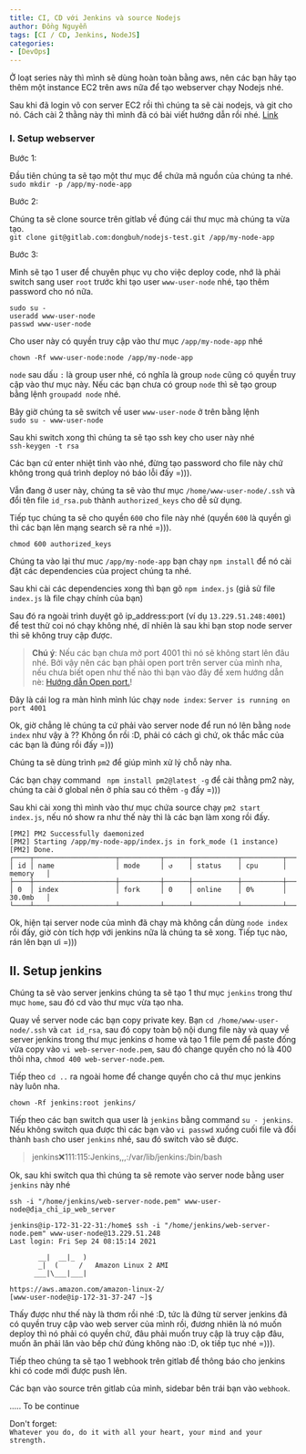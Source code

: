 ```yaml
---
title: CI, CD với Jenkins và source Nodejs
author: Đồng Nguyễn
tags: [CI / CD, Jenkins, NodeJS]
categories:
- [DevOps]
---
```

Ở loạt series này thì mình sẽ dùng hoàn toàn bằng aws, nên các bạn hãy tạo thêm một instance EC2 trên aws nữa để tạo webserver chạy Nodejs nhé.

Sau khi đã login vô con server EC2 rồi thì chúng ta sẽ cài nodejs, và git cho nó.
Cách cài 2 thằng này thì mình đã có bài viết hướng dẫn rồi nhé. [Link](https://dnsoft-blog.netlify.app/devops/cai-dat-git-tren-ubuntu-18.04.html) 

### I. Setup webserver

Bước 1:

Đầu tiên chúng ta sẽ tạo một thư mục để chứa mã nguồn của chúng ta nhé. <br>
`sudo mkdir -p /app/my-node-app`

Bước 2:

Chúng ta sẽ clone source trên gitlab về đúng cái thư mục mà chúng ta vừa tạo.<br>
`git clone git@gitlab.com:dongbuh/nodejs-test.git /app/my-node-app`

Bước 3:

Mình sẽ tạo 1 user để chuyên phục vụ cho việc deploy code, nhớ là phải switch sang user `root` trước khi tạo user `www-user-node` nhé, tạo thêm password cho nó nữa. <br>
```angular2html
sudo su -
useradd www-user-node
passwd www-user-node
```
Cho user này có quyền truy cập vào thư mục `/app/my-node-app` nhé

`chown -Rf www-user-node:node /app/my-node-app`

`node` sau dấu `:` là group user nhé, có nghĩa là group `node` cũng có quyền truy cập vào thư mục này.
Nếu các bạn chưa có group `node` thì sẽ tạo group bằng lệnh `groupadd node` nhé.

Bây giờ chúng ta sẽ switch về user `www-user-node` ở trên bằng lệnh <br>
`sudo su - www-user-node`

Sau khi switch xong thì chúng ta sẽ tạo ssh key cho user này nhé <br>
`ssh-keygen -t rsa`

Các bạn cứ enter nhiệt tình vào nhé, đừng tạo password cho file này chứ không trong quá trình deploy nó báo lỗi đấy =))). 

Vẫn đang ở user này, chúng ta sẽ vào thư mục  `/home/www-user-node/.ssh` và đổi tên file `id_rsa.pub` thành `authorized_keys` cho dễ sử dụng.

Tiếp tục chúng ta sẽ cho quyền `600` cho file này nhé (quyền `600` là quyền gì thì các bạn lên mạng search sẽ ra nhé =))).

`chmod 600 authorized_keys`


Chúng ta vào lại thư muc `/app/my-node-app` bạn chạy `npm install` để nó cài đặt các dependencies của project chúng ta nhé.

Sau khi cài các dependencies xong thì bạn gõ `npm index.js` (giả sử file `index.js` là file chạy chính của bạn)

Sau đó ra ngoài trình duyệt gõ ip_address:port (ví dụ `13.229.51.248:4001`) để test thử coi nó chạy không nhé, dĩ nhiên là sau khi bạn stop node server thì sẽ không truy cập được.

> **Chú ý**: Nếu các bạn chưa mở port 4001 thì nó sẽ không start lên đâu nhé. Bởi vậy nên các bạn phải open port trên server của mình nha, nếu chưa biết open như thế nào thì bạn vào đây để xem hướng dẫn nè:
<a href="https://docs.aws.amazon.com/AWSEC2/latest/UserGuide/authorizing-access-to-an-instance.html" target="_blank">Hướng dẫn Open port.</a>!

Đây là cái log ra màn hình mình lúc chạy `node index`: `Server is running on port 4001`

Ok, giờ chẳng lẽ chúng ta cứ phải vào server node để run nó lên bằng `node index` như vậy à ??
Không ổn rồi :D, phải có cách gì chứ, ok thắc mắc của các bạn là đúng rồi đấy =)))

Chúng ta sẽ dùng trình `pm2` để giúp mình xử lý chỗ này nha.

Các bạn chạy command ` npm install pm2@latest -g` để cài thằng pm2 này, chúng ta cài ở global nên ở phía sau có thêm `-g` đấy =)))

Sau khi cài xong thì mình vào thư mục chứa source chạy `pm2 start index.js`, nếu nó show ra như thế này thì là các bạn làm xong rồi đấy.

```angular2html
[PM2] PM2 Successfully daemonized
[PM2] Starting /app/my-node-app/index.js in fork_mode (1 instance)
[PM2] Done.
┌────┬────────────────────┬──────────┬──────┬───────────┬──────────┬──────────┐
│ id │ name               │ mode     │ ↺    │ status    │ cpu      │ memory   │
├────┼────────────────────┼──────────┼──────┼───────────┼──────────┼──────────┤
│ 0  │ index              │ fork     │ 0    │ online    │ 0%       │ 30.0mb   │
└────┴────────────────────┴──────────┴──────┴───────────┴──────────┴──────────┘
```

Ok, hiện tại server node của mình đã chạy mà không cần dùng `node index` rồi đấy, giờ còn tích hợp với jenkins nữa là chúng ta sẽ xong. Tiếp tục nào, rán lên bạn ưi =)))

## II. Setup jenkins

Chúng ta sẽ vào server jenkins chúng ta sẽ tạo 1 thư mục `jenkins` trong thư mục `home`, sau đó cd vào thư mục vừa tạo nha.

Quay về server node các bạn copy private key. Bạn `cd /home/www-user-node/.ssh` và `cat id_rsa`, sau đó copy toàn bộ nội dung file này
và quay về server jenkins trong thư mục jenkins ơ home và tạo 1 file pem để paste đống vừa copy vào
`vi web-server-node.pem`, sau đó change quyền cho nó là 400 thôi nha, `chmod 400 web-server-node.pem`.

Tiếp theo `cd ..` ra ngoài home để change quyền cho cả thư mục jenkins này luôn nha.

`chown -Rf jenkins:root jenkins/`

Tiếp theo các bạn switch qua user là `jenkins` bằng command `su - jenkins`. Nếu không switch qua được thì các bạn vào `vi passwd` xuống cuối file và đổi thành `bash` cho user `jenkins` nhé, sau đó switch vào sẽ được.
>jenkins:x:111:115:Jenkins,,,:/var/lib/jenkins:/bin/bash

Ok, sau khi switch qua thì chúng ta sẽ remote vào server node bằng user ``jenkins`` này nhé

`ssh -i "/home/jenkins/web-server-node.pem" www-user-node@địa_chỉ_ip_web_server`

```angular2html
jenkins@ip-172-31-22-31:/home$ ssh -i "/home/jenkins/web-server-node.pem" www-user-node@13.229.51.248
Last login: Fri Sep 24 08:15:14 2021

       __|  __|_  )
       _|  (     /   Amazon Linux 2 AMI
      ___|\___|___|

https://aws.amazon.com/amazon-linux-2/
[www-user-node@ip-172-31-37-247 ~]$
```
Thấy được như thế này là thơm rồi nhé :D, tức là đứng từ server jenkins đã có quyền truy cập vào web server của mình rồi, đương nhiên là nó muốn deploy thì nó phải có quyền chứ, đâu phải muốn truy cập là truy cập đâu, muốn ăn phải lăn vào bếp chứ đúng không nào :D, ok tiếp tục nhé =))).

Tiếp theo chúng ta sẽ tạo 1 webhook trên gitlab để thông báo cho jenkins khi có code mới được push lên.

Các bạn vào source trên gitlab của mình, sidebar bên trái bạn vào `webhook`.

.....
To be continue



Don't forget: <br>
`Whatever you do, do it with all your heart, your mind and your strength.`
